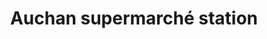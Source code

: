 ---
title: "Auchan supermarché station"
url: /cournon-dauvergne/auchan-supermarche-station/
shop: gaz
---